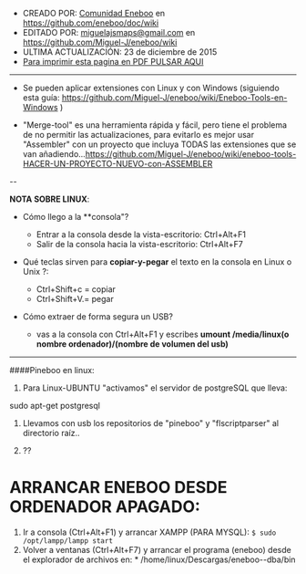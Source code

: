 * CREADO POR: [Comunidad Eneboo](http://www.eneboo.org) en https://github.com/eneboo/doc/wiki
* EDITADO POR: miguelajsmaps@gmail.com en https://github.com/Miguel-J/eneboo/wiki
* ULTIMA ACTUALIZACIÓN: 23 de diciembre de 2015
* [Para imprimir esta pagina en PDF PULSAR AQUI](https://gitprint.com/Miguel-J/eneboo/wiki/C%C3%B3mo-a%C3%B1adir-una-extensi%C3%B3n-a-una-mezcla-con-MergeTool)

----
* Se pueden aplicar extensiones con Linux y con Windows (siguiendo esta guía: https://github.com/Miguel-J/eneboo/wiki/Eneboo-Tools-en-Windows )

* "Merge-tool" es una herramienta rápida y fácil, pero tiene el problema de no permitir las actualizaciones, para evitarlo es mejor usar "Assembler" con un proyecto que incluya TODAS las extensiones que se van añadiendo...https://github.com/Miguel-J/eneboo/wiki/eneboo-tools-HACER-UN-PROYECTO-NUEVO-con-ASSEMBLER

--

**NOTA SOBRE LINUX**:
* Cómo llego a la **consola"?
     * Entrar a la consola desde la vista-escritorio: Ctrl+Alt+F1
     * Salir de la consola hacia la vista-escritorio: Ctrl+Alt+F7

* Qué teclas sirven para **copiar-y-pegar** el texto en la consola en Linux o Unix ?:
     * Ctrl+Shift+c = copiar
     * Ctrl+Shift+V.= pegar

* Cómo extraer de forma segura un USB?
     * vas a la consola con Ctrl+Alt+F1 y escribes **umount /media/linux(o nombre ordenador)/(nombre de volumen del usb)**

----
####Pineboo en linux:

1. Para Linux-UBUNTU "activamos" el servidor de postgreSQL que lleva:

sudo apt-get postgresql

1. Llevamos con usb los repositorios de "pineboo" y "flscriptparser" al directorio raíz..

1. ??

# ARRANCAR ENEBOO DESDE ORDENADOR APAGADO:

1. Ir a consola (Ctrl+Alt+F1) y arrancar XAMPP (PARA MYSQL): `$ sudo /opt/lampp/lampp start`
1. Volver a ventanas (Ctrl+Alt+F7) y arrancar el programa (eneboo) desde el explorador de archivos en:
         * /home/linux/Descargas/eneboo--dba/bin

